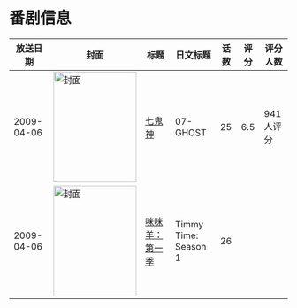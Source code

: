 # 番剧信息

|放送日期|封面|标题|日文标题|话数|评分|评分人数|
|---|---|---|---|---|---|---|
|2009-04-06|<img src="https://lain.bgm.tv/pic/cover/c/6d/9c/1466_z34Vx.jpg" alt="封面" style="width:150px;height:200px;object-fit:cover;">|[七鬼神](https://bangumi.tv/subject/1466)|07-GHOST|25|6.5|941人评分|
|2009-04-06|<img src="https://lain.bgm.tv/pic/cover/c/14/e7/360757_yo3ub.jpg" alt="封面" style="width:150px;height:200px;object-fit:cover;">|[咪咪羊：第一季](https://bangumi.tv/subject/360757)|Timmy Time: Season 1|26|||
